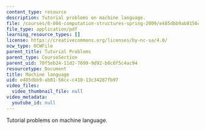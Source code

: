 ```yaml
---
content_type: resource
description: Tutorial problems on machine language.
file: /courses/6-004-computation-structures-spring-2009/e485dbb9ab8156ccc41013c34287fb97_MIT6_004s09_tutor12.pdf
file_type: application/pdf
learning_resource_types: []
license: https://creativecommons.org/licenses/by-nc-sa/4.0/
ocw_type: OCWFile
parent_title: Tutorial Problems
parent_type: CourseSection
parent_uid: 70f5eb24-11d2-7699-9d92-b0c6f5c4ac94
resourcetype: Document
title: Machine language
uid: e485dbb9-ab81-56cc-c410-13c34287fb97
video_files:
  video_thumbnail_file: null
video_metadata:
  youtube_id: null
---
```

Tutorial problems on machine language.